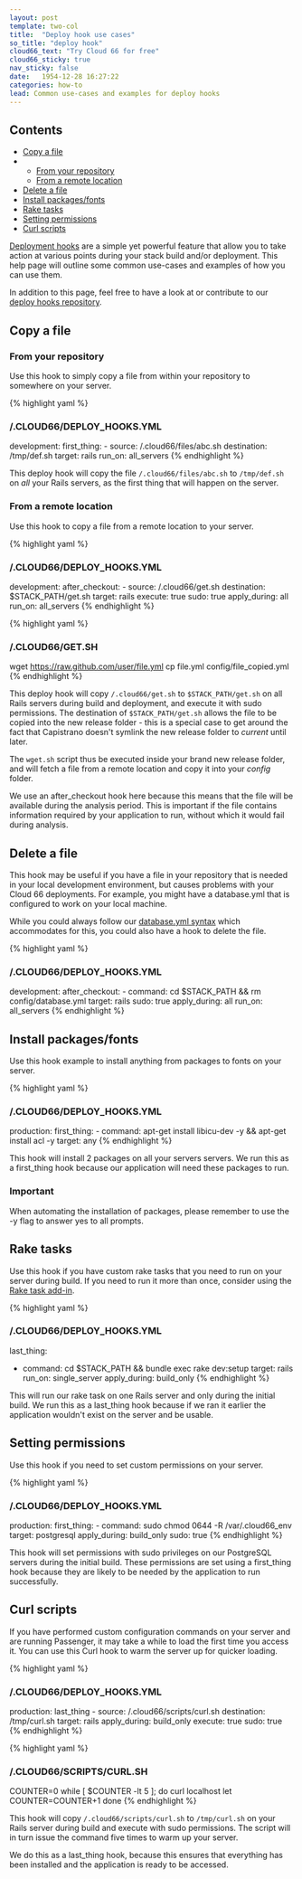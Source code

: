 ```yaml
---
layout: post
template: two-col
title:  "Deploy hook use cases"
so_title: "deploy hook"
cloud66_text: "Try Cloud 66 for free"
cloud66_sticky: true
nav_sticky: false
date:   1954-12-28 16:27:22
categories: how-to
lead: Common use-cases and examples for deploy hooks
---
```


<h2>Contents</h2>
<ul class="page-toc">
	<li>
		<a href="#copy">Copy a file</a>
	</li>
	    <li>
            <ul>
                <li><a href="#repo">From your repository</a></li>
            </ul>
            <ul>
                <li><a href="#remote">From a remote location</a></li>
            </ul>
        </li>
	<li>
		<a href="#delete">Delete a file</a>
	</li>
	<li>
		<a href="#install">Install packages/fonts</a>
	</li>
	<li>
		<a href="#rake">Rake tasks</a>
	</li>
	<li>
		<a href="#permissions">Setting permissions</a>
	</li>
	<li>
		<a href="#curl">Curl scripts</a>
	</li>
</ul>

[Deployment hooks](/stack-features/deploy-hooks.html) are a simple yet powerful feature that allow you to take action at various points during your stack build and/or deployment. This help page will outline some common use-cases and examples of how you can use them.

In addition to this page, feel free to have a look at or contribute to our <a href="https://github.com/cloud66/deploy_hooks" target="_blank">deploy hooks repository</a>.

<h2 id="copy">Copy a file</h2>

<h3 id="repo">From your repository</h3>

Use this hook to simply copy a file from within your repository to somewhere on your server.

{% highlight yaml %}
### /.CLOUD66/DEPLOY_HOOKS.YML ###

development:
    first_thing:
      - source: /.cloud66/files/abc.sh
        destination: /tmp/def.sh
        target: rails
        run_on: all_servers
{% endhighlight %}

This deploy hook will copy the file `/.cloud66/files/abc.sh` to `/tmp/def.sh` on _all_ your Rails servers, as the first thing that will happen on the server.

<h3 id="remote">From a remote location</h3>

Use this hook to copy a file from a remote location to your server.

{% highlight yaml %}
### /.CLOUD66/DEPLOY_HOOKS.YML ###

development:
    after_checkout:
      - source: /.cloud66/get.sh
        destination: $STACK_PATH/get.sh
        target: rails
        execute: true
        sudo: true
        apply_during: all
        run_on: all_servers
{% endhighlight %}

{% highlight yaml %}
### /.CLOUD66/GET.SH ###

wget https://raw.github.com/user/file.yml
cp file.yml config/file_copied.yml
{% endhighlight %}

This deploy hook will copy `/.cloud66/get.sh` to `$STACK_PATH/get.sh` on all Rails servers during build and deployment, and execute it with sudo permissions. The destination of `$STACK_PATH/get.sh` allows the file to be copied into the new release folder - this is a special case to get around the fact that Capistrano doesn't symlink the new release folder to _current_ until later.

The `wget.sh` script thus be executed inside your brand new release folder, and will fetch a file from a remote location and copy it into your _config_ folder.

We use an after_checkout hook here because this means that the file will be available during the analysis period. This is important if the file contains information required by your application to run, without which it would fail during analysis.

<h2 id="delete">Delete a file</h2>

This hook may be useful if you have a file in your repository that is needed in your local development environment, but causes problems with your Cloud 66 deployments. For example, you might have a database.yml
that is configured to work on your local machine.

While you could always follow our [database.yml syntax](/stacks/rails-stacks.html) which accommodates for this, you could also have a hook to delete the file.

{% highlight yaml %}
### /.CLOUD66/DEPLOY_HOOKS.YML ###

development:
    after_checkout:
      - command: cd $STACK_PATH && rm config/database.yml
        target: rails
        sudo: true
        apply_during: all
        run_on: all_servers
{% endhighlight %}

<h2 id="install">Install packages/fonts</h2>

Use this hook example to install anything from packages to fonts on your server.

{% highlight yaml %}
### /.CLOUD66/DEPLOY_HOOKS.YML ###

production:
    first_thing:
      - command: apt-get install libicu-dev -y && apt-get install acl -y
        target: any
{% endhighlight %}

This hook will install 2 packages on all your servers servers. We run this as a first_thing hook because our application will need these packages to run.

<div class="notice">
    <h3>Important</h3>
    <p>When automating the installation of packages, please remember to use the -y flag to answer yes to all prompts.</p>
</div>

<h2 id="rake">Rake tasks</h2>

Use this hook if you have custom rake tasks that you need to run on your server during build. If you need to run it more than once, consider using the [Rake task add-in](/add-ins/rake-task.html).

{% highlight yaml %}
### /.CLOUD66/DEPLOY_HOOKS.YML ###

last_thing:
  - command: cd $STACK_PATH && bundle exec rake dev:setup
    target: rails
    run_on: single_server
    apply_during: build_only
{% endhighlight %}

This will run our rake task on one Rails server and only during the initial build. We run this as a last_thing hook because if we ran it earlier the application wouldn't exist on the server and be usable.

<h2 id="permissions">Setting permissions</h2>
Use this hook if you need to set custom permissions on your server.

{% highlight yaml %}
### /.CLOUD66/DEPLOY_HOOKS.YML ###

production:
    first_thing:
      - command: sudo chmod 0644 -R /var/.cloud66_env
        target: postgresql
        apply_during: build_only
        sudo: true
{% endhighlight %}

This hook will set permissions with sudo privileges on our PostgreSQL servers during the initial build. These permissions are set using a first_thing hook because they are likely to be needed by the application to run successfully.

<h2 id="curl">Curl scripts</h2>
If you have performed custom configuration commands on your server and are running Passenger, it may take a while to load the first time you access it. You can use this Curl hook to warm the server up for quicker loading.

{% highlight yaml %}
### /.CLOUD66/DEPLOY_HOOKS.YML ###

production:
    last_thing
      - source: /.cloud66/scripts/curl.sh
        destination: /tmp/curl.sh
        target: rails
        apply_during: build_only
        execute: true
        sudo: true
{% endhighlight %}

{% highlight yaml %}
### /.CLOUD66/SCRIPTS/CURL.SH ###

COUNTER=0
while [  $COUNTER -lt 5 ]; do
    curl localhost
    let COUNTER=COUNTER+1
done
{% endhighlight %}

This hook will copy `/.cloud66/scripts/curl.sh` to `/tmp/curl.sh` on your Rails server during build and execute with sudo permissions. The script will in turn issue the command five times to warm up your server.

We do this as a last_thing hook, because this ensures that everything has been installed and the application is ready to be accessed.
